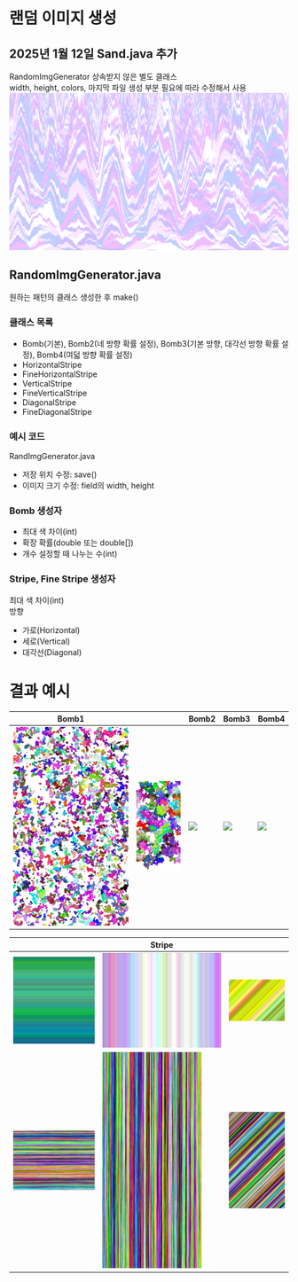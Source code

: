 # 랜덤 이미지 생성
## 2025년 1월 12일 Sand.java 추가
RandomImgGenerator 상속받지 않은 별도 클래스  
width, height, colors, 마지막 파일 생성 부분 필요에 따라 수정해서 사용  
<img src='img/sand.png'>
## RandomImgGenerator.java
원하는 패턴의 클래스 생성한 후 make()
### 클래스 목록
- Bomb(기본), Bomb2(네 방향 확률 설정), Bomb3(기본 방향, 대각선 방향 확률 설정), Bomb4(여덟 방향 확률 설정)
- HorizontalStripe
- FineHorizontalStripe
- VerticalStripe
- FineVerticalStripe
- DiagonalStripe
- FineDiagonalStripe
### 예시 코드
RandImgGenerator.java
- 저장 위치 수정: save()
- 이미지 크기 수정: field의 width, height
### Bomb 생성자
- 최대 색 차이(int)
- 확장 확률(double 또는 double[])
- 개수 설정할 때 나누는 수(int)
### Stripe, Fine Stripe 생성자
최대 색 차이(int)  
방향
- 가로(Horizontal)
- 세로(Vertical)
- 대각선(Diagonal)
# 결과 예시
|Bomb1|     |Bomb2|Bomb3|Bomb4|
|-----|-----|-----|-----|-----|
|<img src='img/bomb10_48_64.png'>|<img src='img/bomb14_60_500.png'>|<img src='https://github.com/fabbitox/random-image-generator/blob/master/img/bomb2_10_%5B0.7,%200.5,%200.55,%200.6%5D_400.png?raw=true'>|<img src='https://github.com/fabbitox/random-image-generator/blob/master/img/bomb3_10_%5B0.4,%200.1%5D_100.png?raw=true'>|<img src='https://github.com/fabbitox/random-image-generator/blob/master/img/bomb4_10_%5B0.57,%200.64,%200.54,%200.48,%200.51,%200.6,%200.52,%200.56%5D_100.png?raw=true'>|

|      |Stripe|      |
|------|------|------|
|<img src='img/horizontalstripe10.png'>|<img src='img/verticalstripe10.png'>|<img src='img/diagonalstripe20.png'>|
|<img src='img/finehorizontalstripe10.png'>|<img src='img/fineverticalstripe10.png'>|<img src='img/finediagonalstripe10.png'>|

